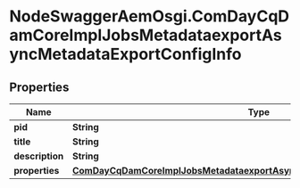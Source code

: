 # NodeSwaggerAemOsgi.ComDayCqDamCoreImplJobsMetadataexportAsyncMetadataExportConfigInfo

## Properties
Name | Type | Description | Notes
------------ | ------------- | ------------- | -------------
**pid** | **String** |  | [optional] 
**title** | **String** |  | [optional] 
**description** | **String** |  | [optional] 
**properties** | [**ComDayCqDamCoreImplJobsMetadataexportAsyncMetadataExportConfigProperties**](ComDayCqDamCoreImplJobsMetadataexportAsyncMetadataExportConfigProperties.md) |  | [optional] 


